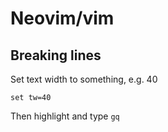 # Neovim/vim

## Breaking lines

Set text width to something, e.g. 40
```
set tw=40
```

Then highlight and type `gq`
